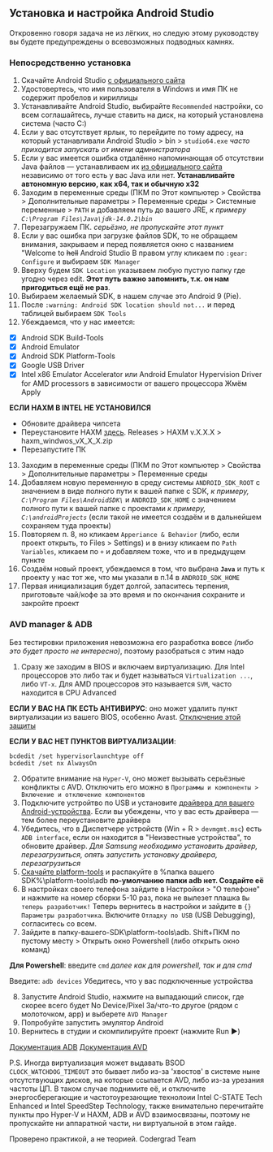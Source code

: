 ## Установка и настройка Android Studio

Откровенно говоря задача не из лёгких, но следую этому руководству вы будете предупреждены о всевозможных подводных камнях.

### Непосредственно установка

1. Скачайте Android Studio [c официального сайта](https://developer.android.com/studio)
2. Удостовертесь, что имя пользователя в Windows и имя ПК не содержит пробелов и кириллицы
3. Устанавливайте Android Studio, выбирайте `Recommended` настройки, со всем соглашайтесь, лучше ставить на диск, на который установлена система (часто C:\)
4. Если у вас отсутствует ярлык, то перейдите по тому адресу, на который устанавливали Android Studio > bin > `studio64.exe` *часто приходится запускать от имени адмнистратора*
5. Если у вас имеется ошибка отдалённо напоминающая об отсутствии Java файлов — устанавливаем их [из официального сайта](https://www.java.com/ru/download/manual.jsp) независимо от того есть у вас Java или нет. **Устанавливайте автономную версию, как х64, так и обычную x32**
6. Заходим в переменные среды (ПКМ по Этот компьютер > Свойства > Дополнительные параметры > Переменные среды > Системные переменные > `PATH` и добавляем путь до вашего JRE, *к примеру `C:\Program Files\Java\jdk-14.0.2\bin`*
7. Перезагружаем ПК. *серьёзно, не пропускайте этот пункт*
8. Если у вас ошибка при загрузке файлов SDK, то не обращаем внимания, закрываем и перед появляется окно с названием "Welcome to ~~hell~~ Android Studio
В правом углу кликаем по `:gear: Configure` и выбираем `SDK Manager`
9. Вверху будем `SDK Location` указываем любую пустую папку где угодно через edit. **Этот путь важно запомнить, т.к. он нам пригодиться ещё не раз**.
10. Выбираем желаемый SDK, в нашем случае это Android 9 (Pie).
11. После `:warning: Android SDK location should not...` и перед таблицей выбираем `SDK Tools`
12. Убеждаемся, что у нас имеется:

  - [x] Android SDK Build-Tools
  - [x] Android Emulator
  - [x] Android SDK Platform-Tools
  - [x] Google USB Driver
  - [x] Intel x86 Emulator Accelerator или Android Emulator Hypervision Driver for AMD processors в зависимости от вашего процессора
  Жмём Apply
  
  **ЕСЛИ HAXM В INTEL НЕ УСТАНОВИЛСЯ**
  - Обновите драйвера чипсета
  - Переустановите HAXM [здесь](https://github.com/intel/haxm). Releases > HAXM v.X.X.X > haxm_windwos_vX_X_X.zip
  - Перезапустите ПК
  
13. Заходим в переменные среды (ПКМ по Этот компьютер > Свойства > Дополнительные параметры > Переменные среды
14. Добавляем новую переменную в среду системы `ANDROID_SDK_ROOT` с значением в виде полного пути к вашей папке с SDK, *к примеру, `C:\Program Files\AndroidSDK\`* и `ANDROID_SDK_HOME` с значением полного пути к вашей папке с проектами *к примеру, `C:\androidProjects`* (если такой не имеется создаём и в дальнейшем сохраняем туда проекты)
15. Повторяем п. 8, но кликаем `Apperiance & Behavior` (либо, если проект открыть, то Files > Settings) и в внизу кликаем по `Path Variables`, кликаем по `+` и добавляем тоже, что и в предыдущем пункте
16. Создаём новый проект, убеждаемся в том, что выбрана **`Java`** и путь к проекту у нас тот же, что мы указали в п.14 в `ANDROID_SDK_HOME`
17. Первая инициализация будет долгой, запаситесь терпения, приготовьте чай/кофе за это время и по окончания сохраните и закройте проект

### AVD manager & ADB

Без тестировки приложения невозможна его разработка вовсе *(либо это будет просто не интересно)*, поэтому разобраться с этим надо

1. Сразу же заходим в BIOS и включаем виртуализацию. Для Intel процессоров это либо так и будет называться `Virtualization ...`, либо `VT-x`.
Для AMD процессоров это называется `SVM`, часто находится в CPU Advanced

**ЕСЛИ У ВАС НА ПК ЕСТЬ АНТИВИРУС**: оно может удалить пункт виртуализации из вашего BIOS, особенно Avast. [Отключение этой защиты](https://support.bluestacks.com/hc/en-us/articles/115004129743-How-can-I-configure-my-antivirus-software-to-improve-performance-of-BlueStacks-4-)

**ЕСЛИ У ВАС НЕТ ПУНКТОВ ВИРТУАЛИЗАЦИИ**: 

```Win + R > cmd.exe
bcdedit /set hypervisorlaunchtype off
bcdedit /set nx AlwaysOn
```

2. Обратите внимание на `Hyper-V`, оно может вызывать серьёзные конфликты с AVD. Отключить его можно в `Программы и компоненты > Включение и отключение компонентов`
3. Подключите устройтво по USB и установите [драйвера для вашего Android-устройства](https://developer.android.com/studio/run/oem-usb#Drivers). Если вы убеждены, что у вас есть драйвера — тем более переустановите драйвера 
4. Убедитесь, что в Диспетчере устройств (Win + R > `devmgmt.msc`) есть `ADB interface`, если он находится в "Неизвестные устройства", то обновите драйвер. *Для Samsung необходимо установить драйвер, перезагрузиться, опять запустить установку драйвера, перезагрузиться*
5. [Скачайте platform-tools](https://developer.android.com/studio/releases/platform-tools) и распакуйте в %папка вашего SDK%\platform-tools\adb **по-умолчанию папки adb нет. Создайте её**
6. В настройках своего телефона зайдите в Настройки > "О телефоне" и нажмите на номер сборки 5-10 раз, пока не вылезет плашка `Вы теперь разработчик!`
Теперь вернитесь в настройки и зайдите в `{} Параметры разработчика`. Включите `Отладку по USB` (USB Debugging), согласитесь со всем.
7. Зайдите в папку-вашего-SDK\platform-tools\adb. Shift+ПКМ по пустому месту > Открыть окно Powershell (либо открыть окно команд)

**Для Powershell**: введите `cmd`
*далее как для powershell, так и для cmd*

Введите: `adb devices`
Убедитесь, что у вас подключенные устройства

8. Запустите Android Studio, нажмите на выпадающий список, где скорее всего будет No Device/Pixel 3a/что-то другое (рядом с молоточком, app) и выберете `AVD Manager`
9. Попробуйте запустить эмулятор Android
10. Вернитесь в студии и скомпилируйте проект (нажмите Run :arrow_forward:)

[Документация ADB](https://developer.android.com/studio/run/device#connect)
[Документация AVD](https://developer.android.com/studio/run/managing-avds)

P.S. Иногда виртуализация может выдавать BSOD `CLOCK_WATCHDOG_TIMEOUT` это бывает либо из-за 'хвостов' в системе ныне отсутствующих дисков, на которые ссылается AVD, либо из-за урезания частоты ЦП. В таком случае поднимите её, и отключите энергосберегающие и частотоурезающие технолоии Intel C-STATE Tech Enhanced и Intel SpeedStep Technology, также внимательно перечитайте пункты про Hyper-V и HAXM, ADB и AVD взаимосвязаны, поэтому не пропускайте ни аппаратной части, ни виртуальной в этом гайде.

Проверено практикой, а не теорией. Codergrad Team
